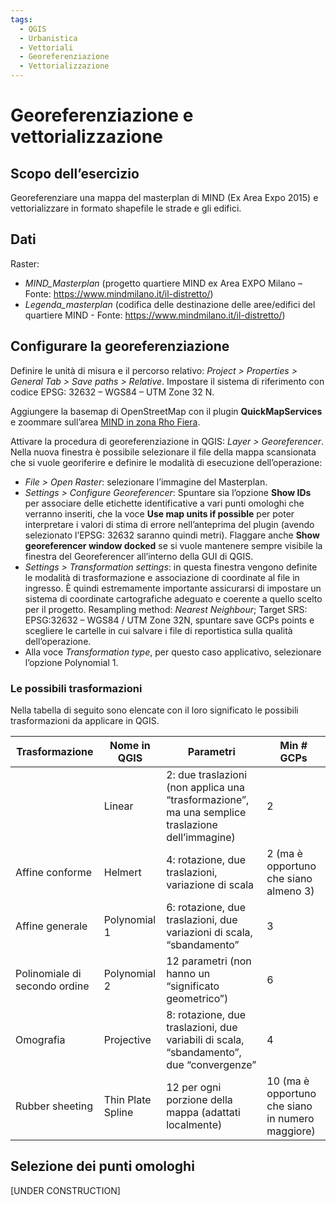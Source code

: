 ```yaml
---
tags:
  - QGIS
  - Urbanistica
  - Vettoriali
  - Georeferenziazione
  - Vettorializzazione
---
```


# Georeferenziazione e vettorializzazione

## Scopo dell’esercizio

Georeferenziare una mappa del masterplan di MIND (Ex Area Expo 2015) e vettorializzare in formato shapefile le strade e gli edifici.

## Dati

Raster:

* *MIND_Masterplan* (progetto quartiere MIND ex Area EXPO Milano – Fonte: https://www.mindmilano.it/il-distretto/)
* *Legenda_masterplan* (codifica delle destinazione delle aree/edifici del quartiere MIND - Fonte: https://www.mindmilano.it/il-distretto/)

## Configurare la georeferenziazione

Definire le unità di misura e il percorso relativo: *Project > Properties > General Tab > Save paths > Relative*. Impostare il sistema di riferimento con codice EPSG: 32632 – WGS84 – UTM Zone 32 N.

Aggiungere la basemap di OpenStreetMap con il plugin **QuickMapServices** e zoommare sull’area [MIND in zona Rho Fiera](https://www.openstreetmap.org/node/11285728979).

Attivare la procedura di georeferenziazione in QGIS: *Layer > Georeferencer*. Nella nuova finestra è possibile selezionare il file della mappa scansionata che si vuole georiferire e definire le modalità di esecuzione dell’operazione:

* *File > Open Raster*: selezionare l’immagine del Masterplan.
* *Settings > Configure Georeferencer*: Spuntare sia l’opzione **Show IDs** per associare delle etichette identificative a vari punti omologhi che verranno inseriti, che la voce **Use map units if possible** per poter interpretare i valori di stima di errore nell’anteprima del plugin (avendo selezionato l’EPSG: 32632 saranno quindi metri). Flaggare anche **Show georeferencer window docked** se si vuole mantenere sempre visibile la finestra del Georeferencer all’interno della GUI di QGIS.
*	*Settings > Transformation settings*: in questa finestra vengono definite le modalità di trasformazione e associazione di coordinate al file in ingresso. È quindi estremamente importante assicurarsi di impostare un sistema di coordinate cartografiche adeguato e coerente a quello scelto per il progetto. Resampling method: *Nearest Neighbour*; Target SRS: EPSG:32632 – WGS84 / UTM Zone 32N, spuntare save GCPs points e scegliere le cartelle in cui salvare i file di reportistica sulla qualità dell’operazione.
* Alla voce *Transformation type*, per questo caso applicativo, selezionare l’opzione Polynomial 1.

### Le possibili trasformazioni

Nella tabella di seguito sono elencate con il loro significato le possibili trasformazioni da applicare in QGIS.

| Trasformazione   | Nome in QGIS    | Parametri       | Min # GCPs |
| ------ | ----- | ------- | -----|
|  | Linear | 2: due traslazioni (non applica una “trasformazione”, ma una semplice traslazione dell’immagine) | 2 |
| Affine conforme | Helmert  | 4: rotazione, due traslazioni, variazione di scala | 2 (ma è opportuno che siano almeno 3) |
| Affine generale | Polynomial 1 | 6: rotazione, due traslazioni, due variazioni di scala, “sbandamento” | 3 |
| Polinomiale di secondo ordine | Polynomial 2 | 12 parametri (non hanno un “significato geometrico”) | 6 |
| Omografia | Projective | 8: rotazione, due traslazioni, due variabili di scala, “sbandamento”, due “convergenze” | 4 |
| Rubber sheeting | Thin Plate Spline | 12 per ogni porzione della mappa (adattati localmente) | 10 (ma è opportuno che siano in numero maggiore) |

## Selezione dei punti omologhi


[UNDER CONSTRUCTION]
